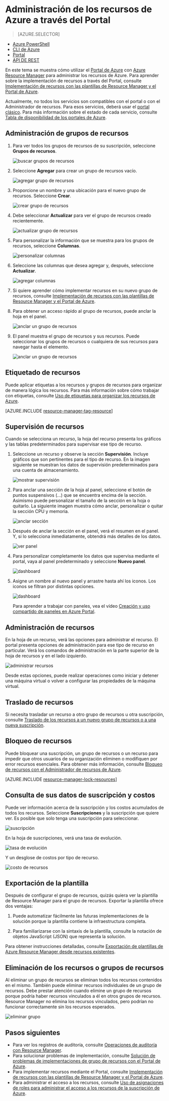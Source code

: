 <properties 
	pageTitle="Uso del Portal de Azure para administrar los recursos de Azure | Microsoft Azure" 
	description="Uso del Portal de Azure y de Azure Resource Manager para implementar los recursos. Muestra cómo trabajar con paneles para supervisar recursos." 
	services="azure-resource-manager,azure-portal" 
	documentationCenter="" 
	authors="tfitzmac" 
	manager="timlt" 
	editor="tysonn"/>

<tags 
	ms.service="azure-resource-manager" 
	ms.workload="multiple" 
	ms.tgt_pltfrm="na" 
	ms.devlang="na" 
	ms.topic="article" 
	ms.date="09/12/2016" 
	ms.author="tomfitz"/>

# Administración de los recursos de Azure a través del Portal

> [AZURE.SELECTOR]
- [Azure PowerShell](../powershell-azure-resource-manager.md)
- [CLI de Azure](../xplat-cli-azure-resource-manager.md)
- [Portal](resource-group-portal.md)
- [API DE REST](../resource-manager-rest-api.md)

En este tema se muestra cómo utilizar el [Portal de Azure](https://portal.azure.com) con [Azure Resource Manager](../resource-group-overview.md) para administrar los recursos de Azure. Para aprender sobre la implementación de recursos a través del Portal, consulte [Implementación de recursos con las plantillas de Resource Manager y el Portal de Azure](../resource-group-template-deploy-portal.md).

Actualmente, no todos los servicios son compatibles con el portal o con el Administrador de recursos. Para esos servicios, deberá usar el [portal clásico](https://manage.windowsazure.com). Para más información sobre el estado de cada servicio, consulte [Tabla de disponibilidad de los portales de Azure](https://azure.microsoft.com/features/azure-portal/availability/).

## Administración de grupos de recursos

1. Para ver todos los grupos de recursos de su suscripción, seleccione **Grupos de recursos**.

    ![buscar grupos de recursos](./media/resource-group-portal/browse-groups.png)

1. Seleccione **Agregar** para crear un grupo de recursos vacío.

    ![agregar grupo de recursos](./media/resource-group-portal/add-resource-group.png)

1. Proporcione un nombre y una ubicación para el nuevo grupo de recursos. Seleccione **Crear**.

    ![crear grupo de recursos](./media/resource-group-portal/create-empty-group.png)

1. Debe seleccionar **Actualizar** para ver el grupo de recursos creado recientemente.

    ![actualizar grupo de recursos](./media/resource-group-portal/refresh-resource-groups.png)

1. Para personalizar la información que se muestra para los grupos de recursos, seleccione **Columnas**.

    ![personalizar columnas](./media/resource-group-portal/select-columns.png)

1. Seleccione las columnas que desea agregar y, después, seleccione **Actualizar**.

    ![agregar columnas](./media/resource-group-portal/add-columns.png)

1. Si quiere aprender cómo implementar recursos en su nuevo grupo de recursos, consulte [Implementación de recursos con las plantillas de Resource Manager y el Portal de Azure](../resource-group-template-deploy-portal.md).

1. Para obtener un acceso rápido al grupo de recursos, puede anclar la hoja en el panel.

    ![anclar un grupo de recursos](./media/resource-group-portal/pin-group.png)

1. El panel muestra el grupo de recursos y sus recursos. Puede seleccionar los grupos de recursos o cualquiera de sus recursos para navegar hasta el elemento.

    ![anclar un grupo de recursos](./media/resource-group-portal/show-resource-group-dashboard.png)

## Etiquetado de recursos

Puede aplicar etiquetas a los recursos y grupos de recursos para organizar de manera lógica los recursos. Para más información sobre cómo trabajar con etiquetas, consulte [Uso de etiquetas para organizar los recursos de Azure](../resource-group-using-tags.md).

[AZURE.INCLUDE [resource-manager-tag-resource](../../includes/resource-manager-tag-resources.md)]

## Supervisión de recursos

Cuando se selecciona un recurso, la hoja del recurso presenta los gráficos y las tablas predeterminados para supervisar ese tipo de recurso.

1. Seleccione un recurso y observe la sección **Supervisión**. Incluye gráficos que son pertinentes para el tipo de recurso. En la imagen siguiente se muestran los datos de supervisión predeterminados para una cuenta de almacenamiento.

    ![mostrar supervisión](./media/resource-group-portal/show-monitoring.png)

1. Para anclar una sección de la hoja al panel, seleccione el botón de puntos suspensivos (...) que se encuentra encima de la sección. Asimismo puede personalizar el tamaño de la sección en la hoja o quitarlo. La siguiente imagen muestra cómo anclar, personalizar o quitar la sección CPU y memoria.

    ![anclar sección](./media/resource-group-portal/pin-cpu-section.png)

1. Después de anclar la sección en el panel, verá el resumen en el panel. Y, si lo selecciona inmediatamente, obtendrá más detalles de los datos.

    ![ver panel](./media/resource-group-portal/view-startboard.png)

1. Para personalizar completamente los datos que supervisa mediante el portal, vaya al panel predeterminado y seleccione **Nuevo panel**.

    ![dashboard](./media/resource-group-portal/dashboard.png)

1. Asigne un nombre al nuevo panel y arrastre hasta ahí los iconos. Los iconos se filtran por distintas opciones.

    ![dashboard](./media/resource-group-portal/create-dashboard.png)

     Para aprender a trabajar con paneles, vea el vídeo [Creación y uso compartido de paneles en Azure Portal](azure-portal-dashboards.md).

## Administración de recursos

En la hoja de un recurso, verá las opciones para administrar el recurso. El portal presenta opciones de administración para ese tipo de recurso en particular. Verá los comandos de administración en la parte superior de la hoja de recursos y en el lado izquierdo.

![administrar recursos](./media/resource-group-portal/manage-resources.png)

Desde estas opciones, puede realizar operaciones como iniciar y detener una máquina virtual o volver a configurar las propiedades de la máquina virtual.

## Traslado de recursos

Si necesita trasladar un recurso a otro grupo de recursos u otra suscripción, consulte [Traslado de los recursos a un nuevo grupo de recursos o a una nueva suscripción](../resource-group-move-resources.md).

## Bloqueo de recursos

Puede bloquear una suscripción, un grupo de recursos o un recurso para impedir que otros usuarios de su organización eliminen o modifiquen por error recursos esenciales. Para obtener más información, consulte [Bloqueo de recursos con el Administrador de recursos de Azure](../resource-group-lock-resources.md).

[AZURE.INCLUDE [resource-manager-lock-resources](../../includes/resource-manager-lock-resources.md)]

## Consulta de sus datos de suscripción y costos

Puede ver información acerca de la suscripción y los costos acumulados de todos los recursos. Seleccione **Suscripciones** y la suscripción que quiere ver. Es posible que solo tenga una suscripción para seleccionar.

![suscripción](./media/resource-group-portal/select-subscription.png)

En la hoja de suscripciones, verá una tasa de evolución.

![tasa de evolución](./media/resource-group-portal/burn-rate.png)

Y un desglose de costos por tipo de recurso.

![costo de recursos](./media/resource-group-portal/cost-by-resource.png)

## Exportación de la plantilla

Después de configurar el grupo de recursos, quizás quiera ver la plantilla de Resource Manager para el grupo de recursos. Exportar la plantilla ofrece dos ventajas:

1. Puede automatizar fácilmente las futuras implementaciones de la solución porque la plantilla contiene la infraestructura completa.

2. Para familiarizarse con la sintaxis de la plantilla, consulte la notación de objetos JavaScript (JSON) que representa la solución.

Para obtener instrucciones detalladas, consulte [Exportación de plantillas de Azure Resource Manager desde recursos existentes](../resource-manager-export-template.md).

## Eliminación de los recursos o grupos de recursos

Al eliminar un grupo de recursos se eliminan todos los recursos contenidos en el mismo. También puede eliminar recursos individuales de un grupo de recursos. Debe prestar atención cuando elimine un grupo de recursos porque podría haber recursos vinculados a él en otros grupos de recursos. Resource Manager no elimina los recursos vinculados, pero podrían no funcionar correctamente sin los recursos esperados.

![eliminar grupo](./media/resource-group-portal/delete-group.png)

## Pasos siguientes

- Para ver los registros de auditoría, consulte [Operaciones de auditoría con Resource Manager](../resource-group-audit.md).
- Para solucionar problemas de implementación, consulte [Solución de problemas de implementaciones de grupo de recursos con el Portal de Azure](../resource-manager-troubleshoot-deployments-portal.md).
- Para implementar recursos mediante el Portal, consulte [Implementación de recursos con las plantillas de Resource Manager y el Portal de Azure](../resource-group-template-deploy-portal.md).
- Para administrar el acceso a los recursos, consulte [Uso de asignaciones de roles para administrar el acceso a los recursos de la suscripción de Azure](../active-directory/role-based-access-control-configure.md).

<!---HONumber=AcomDC_0914_2016-->